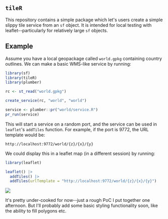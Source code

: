 ## `tileR`

This repository contains a simple package which let's users create a simple slippy tile service from an `sf` object.  It is intended for local testing with leaflet--particularly for relatively large `sf` objects.

## Example

Assume you have a local geopackage called `world.gpkg` containing country outlines.  We can make a basic WMS-like service by running:

```r
library(sf)
library(tileR)
library(plumber)

rc <- st_read("world.gpkg")

create_service(rc, "world", "world")

service <- plumber::pr("world/service.R")
pr_run(service)
```

This will start a service on a random port, and the service can be used in `leaflet`'s `addTiles` function.  For example, if the port is 9772, the URL template would be:

    http://localhost:9772/world/{z}/{x}/{y}
    
We could display this in a leaflet map (in a different session) by running:

```r
library(leaflet)

leaflet() |> 
  addTiles() |> 
  addTiles(urlTemplate = "http://localhost:9772/world/{z}/{x}/{y}")

```

![](media/example.webp)

It's pretty under-cooked for now--just a rough PoC I put together one afternoon.  But I'll probably add some basic styling functionality soon, like the ability to fill polygons etc.
